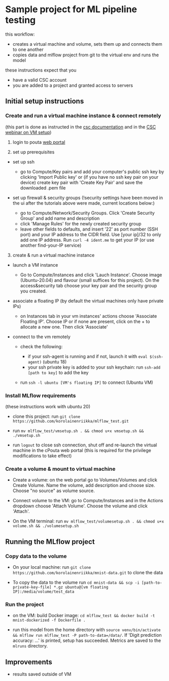 # Sample project for ML pipeline testing

this workflow:
  * creates a virtual machine and volume, sets them up and connects them to one another
  * copies data and mlflow project from git to the virtual env and runs the model

these instructions expect that you
  * have a valid CSC account
  * you are added to a project and granted access to servers

## Initial setup instructions

### Create and run a virtual machine instance & connect remotely

(this part is done as instructed in the [csc documentation](https://docs.csc.fi/cloud/pouta/launch-vm-from-web-gui/) and in the [CSC webinar on VM setup](https://www.youtube.com/watch?v=CIO8KRbgDoI))

1. login to pouta [web portal](https://pouta.csc.fi/)

2. set up prerequisites

* set up ssh
    * go to Compute/Key pairs and add your computer's public ssh key by clicking 'Import Public key'
     or (if you have no ssh key pair on your device) create key pair with 'Create Key Pair' and save the downloaded .pem file

* set up firewall & security groups (!security settings have been moved in the ui after the tutorials above were made, current locations below:)
    * go to Compute/Network/Security Groups. Click 'Create Security Group' and add name and description
    * click 'Manage Rules' for the newly created security group
    * leave other fields to defaults, and insert '22' as port number (SSH port) and your IP address to the CIDR field. Use [your ip]/32 to only add one IP address. Run `curl -4 ident.me` to get your IP (or use another find-your-IP service)
            
3. create & run a virtual machine instance
               
* launch a VM instance
    * Go to Compute/Instances and click 'Lauch Instance'. Choose image (Ubuntu-20.04) and flavour (small suffices for this project). On the access&security tab choose your key pair and the security group you created.

* associate a floating IP (by default the virtual machines only have private IPs)
    * on Instances tab in your vm instances' actions choose 'Associate Floating IP'. Choose IP or if none are present, click on the + to allocate a new one. Then click 'Associate'

* connect to the vm remotely

    * check the following:
        * if your ssh-agent is running and if not, launch it with `eval $(ssh-agent)` (ubuntu 18)
        * your ssh private key is added to your ssh keychain: run `ssh-add [path to key]` to add the key
        
    * run `ssh -l ubuntu [VM's floating IP]` to connect (Ubuntu VM)

### Install MLflow requirements

(these instructions work with ubuntu 20)

* clone this project: run `git clone https://github.com/korolainenriikka/mlflow_test.git`

* run `mv mlflow_test/vmsetup.sh . && chmod u+x vmsetup.sh && ./vmsetup.sh`

* run `logout` to close ssh connection, shut off and re-launch the virtual machine in the cPouta web portal (this is required for the privilege modifications to take effect)

### Create a volume & mount to virtual machine

* Create a volume: on the web portal go to Volumes/Volumes and click Create Volume. Name the volume, add description and choose size. Choose "no source" as volume source.

* Connect volume to the VM: go to Compute/Instances and in the Actions dropdown choose 'Attach Volume'. Choose the volume and click 'Attach'.

* On the VM terminal: run `mv mlflow_test/volumesetup.sh . && chmod u+x volume.sh && ./volumesetup.sh`

## Running the MLflow project

### Copy data to the volume

* On your local machine: run `git clone https://github.com/korolainenriikka/mnist-data.git` to clone the data

* To copy the data to the volume run `cd mnist-data && scp -i [path-to-private-key-file] *.gz ubuntu@[vm floating IP]:/media/volume/test_data`

### Run the project

* on the VM: build Docker image: `cd mlflow_test && docker build -t mnist-dockerized -f Dockerfile .`

* run this model from the home directory with `source venv/bin/activate && mlflow run mlflow_test -P path-to-data=/data/`. If 'Digit prediction accuracy: ...' is printed, setup has succeeded. Metrics are saved to the `mlruns` directory.

## Improvements

  * results saved outside of VM

